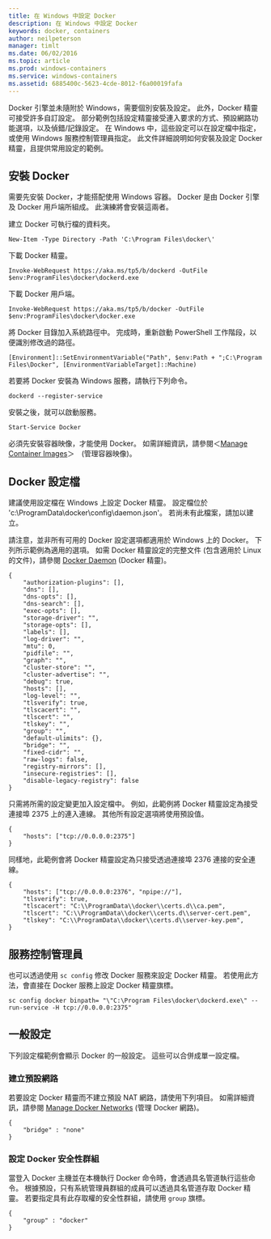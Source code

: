 ```yaml
---
title: 在 Windows 中設定 Docker
description: 在 Windows 中設定 Docker
keywords: docker, containers
author: neilpeterson
manager: timlt
ms.date: 06/02/2016
ms.topic: article
ms.prod: windows-containers
ms.service: windows-containers
ms.assetid: 6885400c-5623-4cde-8012-f6a00019fafa
---
```


Docker 引擎並未隨附於 Windows，需要個別安裝及設定。 此外，Docker 精靈可接受許多自訂設定。 部分範例包括設定精靈接受連入要求的方式、預設網路功能選項，以及偵錯/記錄設定。 在 Windows 中，這些設定可以在設定檔中指定，或使用 Windows 服務控制管理員指定。 此文件詳細說明如何安裝及設定 Docker 精靈，且提供常用設定的範例。

## 安裝 Docker

需要先安裝 Docker，才能搭配使用 Windows 容器。 Docker 是由 Docker 引擎及 Docker 用戶端所組成。 此演練將會安裝這兩者。

建立 Docker 可執行檔的資料夾。

```none
New-Item -Type Directory -Path 'C:\Program Files\docker\'
```

下載 Docker 精靈。

```none
Invoke-WebRequest https://aka.ms/tp5/b/dockerd -OutFile $env:ProgramFiles\docker\dockerd.exe
```

下載 Docker 用戶端。

```none
Invoke-WebRequest https://aka.ms/tp5/b/docker -OutFile $env:ProgramFiles\docker\docker.exe
```

將 Docker 目錄加入系統路徑中。 完成時，重新啟動 PowerShell 工作階段，以便識別修改過的路徑。

```none
[Environment]::SetEnvironmentVariable("Path", $env:Path + ";C:\Program Files\Docker", [EnvironmentVariableTarget]::Machine)
```

若要將 Docker 安裝為 Windows 服務，請執行下列命令。

```none
dockerd --register-service
```

安裝之後，就可以啟動服務。

```none
Start-Service Docker
```

必須先安裝容器映像，才能使用 Docker。 如需詳細資訊，請參閱＜[Manage Container Images](../management/manage_images.md)＞　(管理容器映像)。

## Docker 設定檔

建議使用設定檔在 Windows 上設定 Docker 精靈。 設定檔位於 'c:\ProgramData\docker\config\daemon.json'。 若尚未有此檔案，請加以建立。

請注意，並非所有可用的 Docker 設定選項都適用於 Windows 上的 Docker。 下列所示範例為適用的選項。 如需 Docker 精靈設定的完整文件 (包含適用於 Linux 的文件)，請參閱 [Docker Daemon]( https://docs.docker.com/v1.10/engine/reference/commandline/daemon/) (Docker 精靈)。

```none
{
    "authorization-plugins": [],
    "dns": [],
    "dns-opts": [],
    "dns-search": [],
    "exec-opts": [],
    "storage-driver": "",
    "storage-opts": [],
    "labels": [],
    "log-driver": "", 
    "mtu": 0,
    "pidfile": "",
    "graph": "",
    "cluster-store": "",
    "cluster-advertise": "",
    "debug": true,
    "hosts": [],
    "log-level": "",
    "tlsverify": true,
    "tlscacert": "",
    "tlscert": "",
    "tlskey": "",
    "group": "",
    "default-ulimits": {},
    "bridge": "",
    "fixed-cidr": "",
    "raw-logs": false,
    "registry-mirrors": [],
    "insecure-registries": [],
    "disable-legacy-registry": false
}
```

只需將所需的設定變更加入設定檔中。 例如，此範例將 Docker 精靈設定為接受連接埠 2375 上的連入連線。 其他所有設定選項將使用預設值。

```none
{
    "hosts": ["tcp://0.0.0.0:2375"]
}
```

同樣地，此範例會將 Docker 精靈設定為只接受透過連接埠 2376 連接的安全連線。

```none
{
    "hosts": ["tcp://0.0.0.0:2376", "npipe://"],
    "tlsverify": true,
    "tlscacert": "C:\\ProgramData\\docker\\certs.d\\ca.pem",
    "tlscert": "C:\\ProgramData\\docker\\certs.d\\server-cert.pem",
    "tlskey": "C:\\ProgramData\\docker\\certs.d\\server-key.pem",
}
```



## 服務控制管理員

也可以透過使用 `sc config` 修改 Docker 服務來設定 Docker 精靈。 若使用此方法，會直接在 Docker 服務上設定 Docker 精靈旗標。


```none
sc config docker binpath= "\"C:\Program Files\docker\dockerd.exe\" --run-service -H tcp://0.0.0.0:2375"
```

## 一般設定

下列設定檔範例會顯示 Docker 的一般設定。 這些可以合併成單一設定檔。

### 建立預設網路 

若要設定 Docker 精靈而不建立預設 NAT 網路，請使用下列項目。 如需詳細資訊，請參閱 [Manage Docker Networks](../management/container_networking.md) (管理 Docker 網路)。

```none
{
    "bridge" : "none"
}
```

### 設定 Docker 安全性群組

當登入 Docker 主機並在本機執行 Docker 命令時，會透過具名管道執行這些命令。 根據預設，只有系統管理員群組的成員可以透過具名管道存取 Docker 精靈。 若要指定具有此存取權的安全性群組，請使用 `group` 旗標。

```none
{
    "group" : "docker"
}
```


<!--HONumber=Jun16_HO2-->


